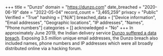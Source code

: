 +++
title = "Dunzo"
domain = "https://dunzo.com"
date_breached = "2020-06-19"
date = "2022-05-04"
record_count = "3,465,259"
privacy = "Public"
Verified = "True"
hashing = ["N/A"]
breached_data = ["Device information", "Email addresses", "Geographic locations", "IP addresses", "Names", "Phone numbers"]
categories = []
acknowledged = "No"
+++
In approximately June 2019, the Indian delivery service <a href="https://www.thenewsminute.com/article/dunzo-suffers-data-breach-launches-internal-investigation-128415" target="_blank" rel="noopener">Dunzo suffered a data breach</a>. Exposing 3.5 million unique email addresses, the Dunzo breach also included names, phone numbers and IP addresses which were all broadly distributed online via a hacking forum.
